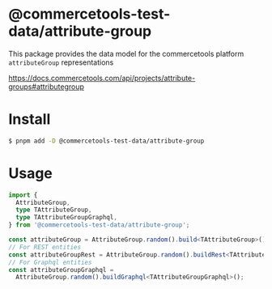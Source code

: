 # @commercetools-test-data/attribute-group

This package provides the data model for the commercetools platform `attributeGroup` representations

https://docs.commercetools.com/api/projects/attribute-groups#attributegroup

# Install

```bash
$ pnpm add -D @commercetools-test-data/attribute-group
```

# Usage

```ts
import {
  AttributeGroup,
  type TAttributeGroup,
  type TAttributeGroupGraphql,
} from '@commercetools-test-data/attribute-group';

const attributeGroup = AttributeGroup.random().build<TAttributeGroup>();
// For REST entities
const attributeGroupRest = AttributeGroup.random().buildRest<TAttributeGroup>();
// For Graphql entities
const attributeGroupGraphql =
  AttributeGroup.random().buildGraphql<TAttributeGroupGraphql>();
```
